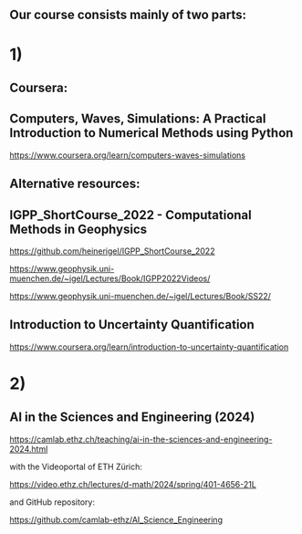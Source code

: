 ## Our course consists mainly of two parts:

# 1) 

## Coursera:

## Computers, Waves, Simulations: A Practical Introduction to Numerical Methods using Python

https://www.coursera.org/learn/computers-waves-simulations

## Alternative resources:

## IGPP_ShortCourse_2022 - Computational Methods in Geophysics

https://github.com/heinerigel/IGPP_ShortCourse_2022

https://www.geophysik.uni-muenchen.de/~igel/Lectures/Book/IGPP2022Videos/

https://www.geophysik.uni-muenchen.de/~igel/Lectures/Book/SS22/

## Introduction to Uncertainty Quantification

https://www.coursera.org/learn/introduction-to-uncertainty-quantification

# 2)

## AI in the Sciences and Engineering (2024)

https://camlab.ethz.ch/teaching/ai-in-the-sciences-and-engineering-2024.html

with the Videoportal of ETH Zürich:

https://video.ethz.ch/lectures/d-math/2024/spring/401-4656-21L

and GitHub repository:

https://github.com/camlab-ethz/AI_Science_Engineering
